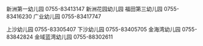 新洲第一幼儿园 0755-83413147
新洲花园幼儿园 福田第三幼儿园  0755-83416230
广业幼儿园 0755-83417747

上沙幼儿园 0755-83305407
下沙幼儿园 0755-83405705
金海湾幼儿园 0755-83842824
金域蓝湾幼儿园 0755-88302611
